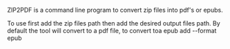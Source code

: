 ZIP2PDF is a command line program to convert zip files into pdf's or epubs.

To use first add the zip files path then add the desired output files path.
By default the tool will convert to a pdf file, to convert toa epub add --format epub
